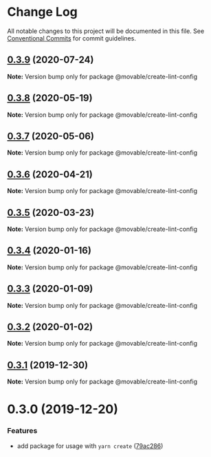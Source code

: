 # Change Log

All notable changes to this project will be documented in this file.
See [Conventional Commits](https://conventionalcommits.org) for commit guidelines.

## [0.3.9](https://github.com/movableink/lint-config/compare/@movable/create-lint-config@0.3.8...@movable/create-lint-config@0.3.9) (2020-07-24)

**Note:** Version bump only for package @movable/create-lint-config

## [0.3.8](https://github.com/movableink/lint-config/compare/@movable/create-lint-config@0.3.7...@movable/create-lint-config@0.3.8) (2020-05-19)

**Note:** Version bump only for package @movable/create-lint-config

## [0.3.7](https://github.com/movableink/lint-config/compare/@movable/create-lint-config@0.3.6...@movable/create-lint-config@0.3.7) (2020-05-06)

**Note:** Version bump only for package @movable/create-lint-config

## [0.3.6](https://github.com/movableink/lint-config/compare/@movable/create-lint-config@0.3.5...@movable/create-lint-config@0.3.6) (2020-04-21)

**Note:** Version bump only for package @movable/create-lint-config

## [0.3.5](https://github.com/movableink/lint-config/compare/@movable/create-lint-config@0.3.4...@movable/create-lint-config@0.3.5) (2020-03-23)

**Note:** Version bump only for package @movable/create-lint-config

## [0.3.4](https://github.com/movableink/lint-config/compare/@movable/create-lint-config@0.3.3...@movable/create-lint-config@0.3.4) (2020-01-16)

**Note:** Version bump only for package @movable/create-lint-config

## [0.3.3](https://github.com/movableink/lint-config/compare/@movable/create-lint-config@0.3.2...@movable/create-lint-config@0.3.3) (2020-01-09)

**Note:** Version bump only for package @movable/create-lint-config

## [0.3.2](https://github.com/movableink/lint-config/compare/@movable/create-lint-config@0.3.1...@movable/create-lint-config@0.3.2) (2020-01-02)

**Note:** Version bump only for package @movable/create-lint-config

## [0.3.1](https://github.com/movableink/lint-config/compare/@movable/create-lint-config@0.3.0...@movable/create-lint-config@0.3.1) (2019-12-30)

**Note:** Version bump only for package @movable/create-lint-config

# 0.3.0 (2019-12-20)

### Features

- add package for usage with `yarn create` ([79ac286](https://github.com/movableink/lint-config/commit/79ac2863b04469be9df3a064a84abfe8f7bb8279))

